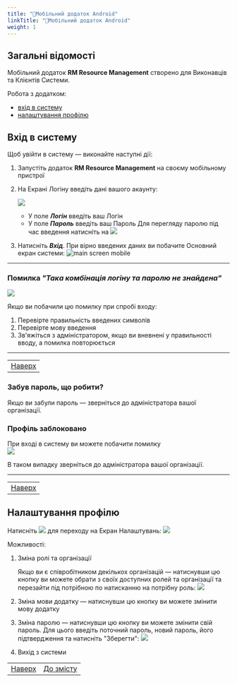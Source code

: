 ```yaml
---
title: "📱Мобільний додаток Android"
linkTitle: "📱Мобільний додаток Android"
weight: 1
---
```

## Загальні відомості

Мобільний додаток **RM Resource Management** створено для Виконавців та Клієнтів Системи.

Робота з додатком:
- [вхід в систему](#вхід-в-систему)
- [налаштування профілю](#налаштування-профілю)

## Вхід в систему

Щоб увійти в систему &mdash; виконайте наступні дії:  

1. Запустіть додаток **RM Resource Management** на своєму мобільному пристрої 

2. На Екрані Логіну введіть дані вашого акаунту:  

    ![](https://i.imgur.com/uAPxMyc.png)

   * У поле ***Логін*** введіть ваш Логін
   * У поле ***Пароль*** введіть ваш Пароль
Для перегляду паролю під час введення натисніть на ![](https://i.imgur.com/9FFKYJl.png)

1. Натисніть ***Вхід***. При вірно введених даних ви побачите Основний екран системи:
   ![main screen mobile]()
___

### Помилка *"Така комбінація логіну та паролю не знайдена"*   

![](https://i.imgur.com/DlFs6J7.png)

Якщо ви побачили цю помилку при спробі входу:

1. Перевірте правильність введених символів
2. Перевірте мову введення
3. Зв'яжіться з адміністратором, якщо ви вневнені у правильності вводу, а помилка повторюється
___  
| |
|-|
| [Наверх](#загальні-відомості)| 

### Забув пароль, що робити?

Якщо ви забули пароль &mdash; зверніться до адміністратора вашої організації.

### Профіль заблоковано

При вході в систему ви можете побачити помилку  
![](https://i.imgur.com/YzNaqB9.png)

В таком випадку зверніться до адміністратора вашої організації.
___
| |
|-|
| [Наверх](#загальні-відомості)| 

## Налаштування профілю

Натисніть ![](https://i.imgur.com/49adQLi.png) для переходу на Екран Налаштувань:
![](https://i.imgur.com/A8PLrjX.png)

Можливості:
1. Зміна ролі та організації
   
   Якщо ви є співробітником декількох організацій &mdash; натиснувши цю кнопку ви можете обрати з своїх доступних ролей та організації та перезайти під потрібною по натисканню на потрібну роль:
   ![](https://i.imgur.com/axzmokj.png)

2. Зміна мови додатку &mdash; натиснувши цю кнопку ви можете змінити мову додатку
3. Зміна паролю &mdash; натиснувши цю кнопку ви можете змінити свій пароль. Для цього введіть поточний пароль, новий пароль, його підтвердження та натисніть "Зберегти":
    ![](https://i.imgur.com/YJQxHSt.png)
4. Вихід з системи

| | |
|-|-|
| [Наверх](#загальні-відомості) | [До змісту](/home) |
